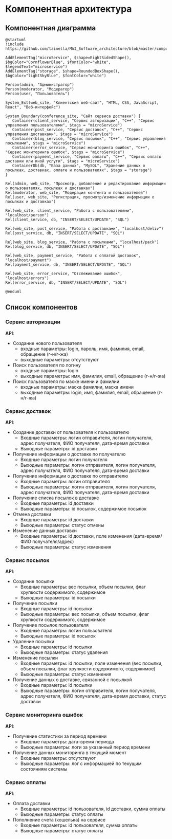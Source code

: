 # Компонентная архитектура
<!-- Состав и взаимосвязи компонентов системы между собой и внешними системами с указанием протоколов, ключевые технологии, используемые для реализации компонентов.
Диаграмма контейнеров C4 и текстовое описание. 
-->
## Компонентная диаграмма

```plantuml
@startuml
!include https://github.com/tainella/MAI_Software_architecture/blob/master/components.puml

AddElementTag("microService", $shape=EightSidedShape(), $bgColor="CornflowerBlue", $fontColor="white", $legendText="microservice")
AddElementTag("storage", $shape=RoundedBoxShape(), $bgColor="lightSkyBlue", $fontColor="white")

Person(admin, "Администратор")
Person(moderator, "Модератор")
Person(user, "Пользователь")

System_Ext(web_site, "Клиентский веб-сайт", "HTML, CSS, JavaScript, React", "Веб-интерфейс")

System_Boundary(conference_site, "Сайт сервиса доставки") {
   Container(client_service, "Сервис авторизации", "C++", "Сервис управления пользователями", $tags = "microService")    
   Container(post_service, "Сервис доставок", "C++", "Сервис управления доставками", $tags = "microService") 
   Container(blog_service, "Сервис посылок", "C++", "Сервис управления посылками", $tags = "microService")
   Container(error_service, "Сервис мониторинга ошибок", "C++", "Сервис мониторинга ошибок", $tags = "microService")
   Container(payment_service, "Сервис оплаты", "C++", "Сервис оплаты доставки или иной услуги", $tags = "microService")   
   ContainerDb(db, "База данных", "MySQL", "Хранение данных о посылках, доставках, оплате и пользователях", $tags = "storage")
}

Rel(admin, web_site, "Просмотр, добавление и редактирование информации о пользователях, посылках и доставках")
Rel(moderator, web_site, "Модерация контента и пользователей")
Rel(user, web_site, "Регистрация, просмотр/изменение информации о посылках и доставках")

Rel(web_site, client_service, "Работа с пользователями", "localhost/person")
Rel(client_service, db, "INSERT/SELECT/UPDATE", "SQL")

Rel(web_site, post_service, "Работа с доставками", "localhost/deliv")
Rel(post_service, db, "INSERT/SELECT/UPDATE", "SQL")

Rel(web_site, blog_service, "Работа с посылками", "localhost/pack")
Rel(blog_service, db, "INSERT/SELECT/UPDATE", "SQL")

Rel(web_site, payment_service, "Работа с оплатой доставок", "localhost/payment")
Rel(payment_service, db, "INSERT/SELECT/UPDATE", "SQL")

Rel(web_site, error_service, "Отслеживание ошибок", "localhost/errors")
Rel(error_service, db, "INSERT/SELECT/UPDATE", "SQL")

@enduml
```
## Список компонентов  

### Сервис авторизации
**API**:
-	Создание нового пользователя
      - входные параметры: login, пароль, имя, фамилия, email, обращение (г-н/г-жа)
      - выходные параметры: отсутствуют
-	Поиск пользователя по логину
     - входные параметры:  login
     - выходные параметры: имя, фамилия, email, обращение (г-н/г-жа)
-	Поиск пользователя по маске имени и фамилии
     - входные параметры: маска фамилии, маска имени
     - выходные параметры: login, имя, фамилия, email, обращение (г-н/г-жа)

### Сервис доставок
**API**:
- Создание доставки от пользователя к пользователю
  - Входные параметры: логин отправителя, логин получателя, адрес получателя, ФИО получателя, дата-время доставки
  - Выходные параметры: id доставки
- Получение информации о доставке по получателю
  - Входные параметры: логин получателя
  - Выходные параметры: логин отправителя, логин получателя, адрес получателя, ФИО получателя, дата-время доставки
- Получение информации о доставке по отправителю
  - Входные параметры: логин отправителя
  - Выходные параметры: логин отправителя, логин получателя, адрес получателя, ФИО получателя, дата-время доставки
- Получение списка посылок в доставке
  - Входные параметры: id доставки
  - Выходные параметры: id посылок, содержимое посылок
- Отмена доставки
  - Входные параметры: id доставки
  - Выходные параметры: статус отмены
- Изменение данных доставки
  - Входные параметры: id доставки, поле изменения (дата-время/ФИО получателя/адрес)
  - Выходные параметры: статус изменения

### Сервис посылок
**API**:
- Создание посылки
  - Входные параметры: вес посылки, объем посылки, флаг хрупкости содержимого, содержимое 
  - Выходные параметры: id посылки
- Получение посылки
  - Входные параметры: id посылки
  - Выходные параметры: вес посылки, объем посылки, флаг хрупкости содержимого, содержимое
- Получение посылок пользователя
  - Входные параметры: логин пользователя
  - Выходные параметры: id посылок
- Удаление посылки
  - Входные параметры: id посылки
  - Выходные параметры: статус удаления
- Изменение посылки
  - Входные параметры: id посылки, поле изменения (вес посылки, объем посылки, флаг хрупкости содержимого, содержимое)
  - Выходные параметры: статус изменения
- Получение данных о доставке, связанной с посылкой
  - Входные параметры: id посылки
  - Выходные параметры: логин отправителя, логин получателя, адрес получателя, ФИО получателя, дата-время доставки, статус доставки

### Сервис мониторинга ошибок
**API**:
- Получение статистики за период времени
  - Входные параметры: дата-время периода
  - Выходные параметры: логи за указанный период времени
- Получение данных мониторинга в текущий момент
  - Входные параметры: отсутствуют
  - Выходные параметры: лог с информацией по текущим состояниям системы

### Сервис оплаты
**API**:
- Оплата доставки
  - Входные параметры: id пользователя, id доставки, сумма оплаты
  - Выходные параметры: статус оплаты
- Пополнение счета (кошелька) на сервисе
  - Входные параметры: id пользователя, сумма оплаты
  - Выходные параметры: статус оплаты